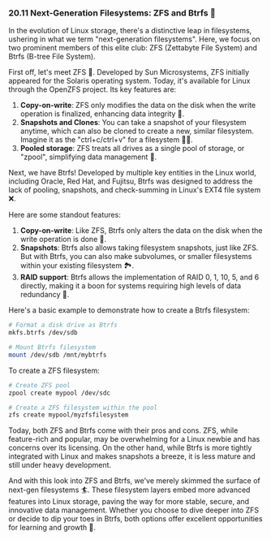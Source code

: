 ### 20.11 Next-Generation Filesystems: ZFS and Btrfs 🚀

In the evolution of Linux storage, there's a distinctive leap in filesystems, ushering in what we term "next-generation filesystems". Here, we focus on two prominent members of this elite club: ZFS (Zettabyte File System) and Btrfs (B-tree File System).

First off, let's meet ZFS 🤝. Developed by Sun Microsystems, ZFS initially appeared for the Solaris operating system. Today, it's available for Linux through the OpenZFS project. Its key features are:

1. **Copy-on-write**: ZFS only modifies the data on the disk when the write operation is finalized, enhancing data integrity 📝.
2. **Snapshots and Clones**: You can take a snapshot of your filesystem anytime, which can also be cloned to create a new, similar filesystem. Imagine it as the "ctrl+c/ctrl+v" for a filesystem 👯‍♂️.
3. **Pooled storage**: ZFS treats all drives as a single pool of storage, or "zpool", simplifying data management 🌊.

Next, we have Btrfs! Developed by multiple key entities in the Linux world, including Oracle, Red Hat, and Fujitsu, Btrfs was designed to address the lack of pooling, snapshots, and check-summing in Linux's EXT4 file system ❌.

Here are some standout features:

1. **Copy-on-write**: Like ZFS, Btrfs only alters the data on the disk when the write operation is done 📝.
2. **Snapshots**: Btrfs also allows taking filesystem snapshots, just like ZFS. But with Btrfs, you can also make subvolumes, or smaller filesystems within your existing filesystem 🏞️.
3. **RAID support**: Btrfs allows the implementation of RAID 0, 1, 10, 5, and 6 directly, making it a boon for systems requiring high levels of data redundancy 🥇.

Here's a basic example to demonstrate how to create a Btrfs filesystem: 

```bash
# Format a disk drive as Btrfs
mkfs.btrfs /dev/sdb

# Mount Btrfs filesystem
mount /dev/sdb /mnt/mybtrfs
```

To create a ZFS filesystem:

```bash
# Create ZFS pool
zpool create mypool /dev/sdc

# Create a ZFS filesystem within the pool
zfs create mypool/myzfsfilesystem
```

Today, both ZFS and Btrfs come with their pros and cons. ZFS, while feature-rich and popular, may be overwhelming for a Linux newbie and has concerns over its licensing. On the other hand, while Btrfs is more tightly integrated with Linux and makes snapshots a breeze, it is less mature and still under heavy development. 

And with this look into ZFS and Btrfs, we've merely skimmed the surface of next-gen filesystems 🏄. These filesystem layers embed more advanced features into Linux storage, paving the way for more stable, secure, and innovative data management. Whether you choose to dive deeper into ZFS or decide to dip your toes in Btrfs, both options offer excellent opportunities for learning and growth 🌱.